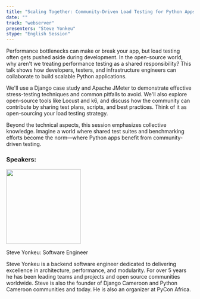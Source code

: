 ```yaml
---
title: "Scaling Together: Community-Driven Load Testing for Python Apps"
date: ""
track: "webserver"
presenters: "Steve Yonkeu"
stype: "English Session"
---
```


Performance bottlenecks can make or break your app, but load testing often gets pushed aside during development. In the open-source world, why aren't we treating performance testing as a shared responsibility? This talk shows how developers, testers, and infrastructure engineers can collaborate to build scalable Python applications.

We'll use a Django case study and Apache JMeter to demonstrate effective stress-testing techniques and common pitfalls to avoid. We'll also explore open-source tools like Locust and k6, and discuss how the community can contribute by sharing test plans, scripts, and best practices. Think of it as open-sourcing your load testing strategy.

Beyond the technical aspects, this session emphasizes collective knowledge. Imagine a world where shared test suites and benchmarking efforts become the norm—where Python apps benefit from community-driven testing.

### Speakers:


<img src="https://sessionize.com/image/e619-400o400o1-LVL7kbGPbs9VLELb31AX3G.jpg" width="200" /><br/>

Steve Yonkeu: Software Engineer

Steve Yonkeu is a backend software engineer dedicated to delivering excellence in architecture, performance, and modularity. For over 5 years he has been leading teams and projects and open source communities worldwide. Steve is also the founder of Django Cameroon and Python Cameroon communities and today.  He is also an organizer at PyCon Africa.
